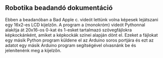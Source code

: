 ## Robotika beadandó dokumentáció

Ebben a beadanóban a Bad Apple c. videót lettünk volna képesek lejátszani egy 16x2-es LCD kijelzőn. A program a (monokróm) videót Pythonnal alakítja át 20x16-os 0-kat és 1-esket tartalmazó szövegfájlokra képkockánként, amiket a képkockák színei alapján dönt el. Ezeket a fájlokat egy másik Python program küldene el az Arduino soros portjára és ezt az adatot egy másik Arduino program segítségével olvasnánk be és jelenítenénk meg a kijelzőn. 
